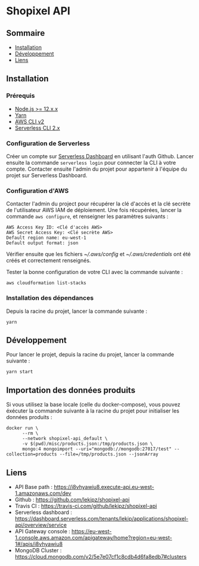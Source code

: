 # Shopixel API

## Sommaire

- [Installation](#installation)
- [Développement](#développement)
- [Liens](#liens)

## Installation

### Prérequis

- [Node.js >= 12.x.x](https://nodejs.org/en/download/)
- [Yarn](https://classic.yarnpkg.com/en/docs/install/)
- [AWS CLI v2](https://docs.aws.amazon.com/fr_fr/cli/latest/userguide/install-cliv2.html)
- [Serverless CLI 2.x](https://serverless.com/framework/docs/getting-started#installing-via-npm)

### Configuration de Serverless

Créer un compte sur [Serverless Dashboard](https://dashboard.serverless.com/) en utilisant
l'auth Github. Lancer ensuite la commande `serverless login` pour connecter la CLI à votre compte.
Contacter ensuite l'admin du projet pour appartenir à l'équipe du projet sur Serverless Dashboard.

### Configuration d'AWS

Contacter l'admin du project pour récupérer la clé d'accès et la clé secrète de l'utilisateur
AWS IAM de déploiement. Une fois récupérées, lancer la commande `aws configure`, et renseigner
les paramètres suivants :

```
AWS Access Key ID: <Clé d'accès AWS>
AWS Secret Access Key: <Clé secrète AWS>
Default region name: eu-west-1
Default output format: json
```

Vérifier ensuite que les fichiers *~/.aws/config* et *~/.aws/credentials* ont été créés et
correctement renseignés.

Tester la bonne configuration de votre CLI avec la commande suivante :

```shell script
aws cloudformation list-stacks
```

### Installation des dépendances

Depuis la racine du projet, lancer la commande suivante :

```shell script
yarn
```

## Développement

Pour lancer le projet, depuis la racine du projet, lancer la commande suivante :

```shell script
yarn start
```

## Importation des données produits

Si vous utilisez la base locale (celle du docker-compose), vous pouvez éxécuter la commande suivante
à la racine du projet pour initialiser les données produits :

```shell script
docker run \
      --rm \
      --network shopixel-api_default \
      -v $(pwd)/misc/products.json:/tmp/products.json \
      mongo:4 mongoimport --uri="mongodb://mongodb:27017/test" --collection=products --file=/tmp/products.json --jsonArray
```

## Liens

- API Base path : https://i8vhyawiu8.execute-api.eu-west-1.amazonaws.com/dev
- Github : https://github.com/lekipz/shopixel-api
- Travis CI : https://travis-ci.com/github/lekipz/shopixel-api
- Serverless dashboard : https://dashboard.serverless.com/tenants/lekip/applications/shopixel-api/overview/service
- API Gateway console : https://eu-west-1.console.aws.amazon.com/apigateway/home?region=eu-west-1#/apis/i8vhyawiu8
- MongoDB Cluster : https://cloud.mongodb.com/v2/5e7e07cf1c8cdb4d6fa8edb7#clusters
